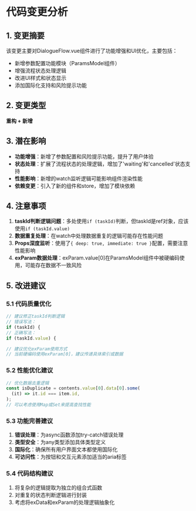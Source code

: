 # 代码变更分析

## 1. 变更摘要
该变更主要对DialogueFlow.vue组件进行了功能增强和UI优化，主要包括：
- 新增参数配置功能模块（ParamsModel组件）
- 增强流程状态处理逻辑
- 改进UI样式和状态显示
- 添加国际化支持和风险提示功能

## 2. 变更类型
**重构 + 新增**

## 3. 潜在影响
- **功能增强**：新增了参数配置和风险提示功能，提升了用户体验
- **状态处理**：扩展了流程状态的处理逻辑，增加了'waiting'和'cancelled'状态支持
- **性能影响**：新增的watch监听逻辑可能影响组件渲染性能
- **依赖变更**：引入了新的组件和store，增加了模块依赖

## 4. 注意事项
1. **taskId判断逻辑问题**：多处使用`if (taskId)`判断，但taskId是ref对象，应该使用`if (taskId.value)`
2. **数据重复处理**：在watch中处理数据重复的逻辑可能存在性能问题
3. **Props深度监听**：使用了`{ deep: true, immediate: true }`配置，需要注意性能影响
4. **exParam数据处理**：exParam.value[0]在ParamsModel组件中被硬编码使用，可能存在数据不一致风险

## 5. 改进建议

### 5.1 代码质量优化
```typescript
// 建议修正taskId判断逻辑
// 错误写法：
if (taskId) {
// 正确写法：
if (taskId.value) {

// 建议优化exParam使用方式
// 当前硬编码使用exParam[0]，建议传递具体索引或数据
```

### 5.2 性能优化建议
```typescript
// 优化数据去重逻辑
const isDuplicate = contents.value[0].data[0].some(
  (it) => it.id === item.id,
);
// 可以考虑使用Map或Set来提高查找性能
```

### 5.3 功能完善建议
1. **错误处理**：为async函数添加try-catch错误处理
2. **类型安全**：为any类型添加具体类型定义
3. **国际化**：确保所有用户界面文本都使用国际化
4. **可访问性**：为按钮和交互元素添加适当的aria标签

### 5.4 代码结构建议
1. 将复杂的逻辑提取为独立的组合式函数
2. 对重复的状态判断逻辑进行封装
3. 考虑将exData和exParam的处理逻辑抽象化